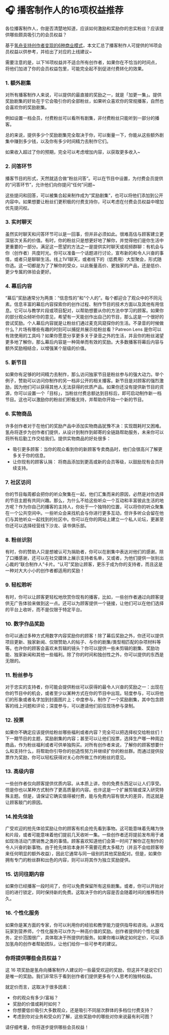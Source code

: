 # 🎧 播客制作人的16项权益推荐

各位播客制作人，你是否清楚地知道，应该如何激励和奖励你的忠实粉丝？应该提供哪些颇具吸引力的会员权益？

基于[氢舟支持创作者变现的6种商业模式](qing-zhou-ru-he-bang-chuang-zuo-zhe-bian-xian.md)，本文汇总了播客制作人可提供的16项会员权益以供参考，并给出了对应的上线建议\~

需要注意的是，以下16项权益并不适合所有创作者，如果你在不恰当的时间点，将他们加进了你的会员权益包里，可能完全起不到促进付费转化的效果。

### 1. 额外剧集

对所有播客制作人来说，可以提供的最直接的奖励之一，就是「加更一集」。提供奖励剧集的好处在于它会吸引你的全部粉丝，如果听众喜欢你的常规播客，自然也会喜欢你的奖励剧集。

例如设置一档会员，付费粉丝可以看所有剧集，非付费粉丝只能听到一部分的播客。

总的来说，提供多少个奖励剧集完全取决于你，可以衡量一下，你能从这些额外剧集中赚到多少钱，以及你有多少时间精力去制作它们。

如果收入超过了你的预期，完全可以考虑增加内容，以获取更多收入\~

### 2. 问答环节

播客节目的形式，天然就适合做“粉丝问答”。可以在节目中设置，为付费会员提供的“问答环节”，允许他们向你提问“任何”问题\~

这些提问和回答，可以被集合起来制作成为“奖励剧集”，也可以将他们添加到公开内容中。如果想要让粉丝们更积极的付费支持你，可以考虑在付费会员权益中增加优先提问权。

### 3. 实时聊天

虽然实时聊天和问答环节可以是一回事，但并非必须如此。很难高估与顾客建立更深层次关系的价值。有时，你的粉丝只是想更好地了解你，并觉得他们是你生活中更重要的一部分。满足这一愿望的方法之一是提供实时聊天或视频群聊：有机会与你（创作者）共度时光。你可以准备一个话题进行讨论，宣布新的和令人兴奋的事情，或者只是聊聊生活。线上1V1聊天，或者线下的（低费用）大型聚会，形式随你选。这一切都是为了了解你的受众，以此衡量高价、更独家的产品，还是低价、更少专属的体验会更好。

### 4. 幕后内容

“幕后”奖励通常分为两类：“信息性的”和“个人的”。每个都迎合了观众中的不同元素。信息丰富的幕后内容探索你的创作过程、制作节目的技术方面以及其他有用信息。它可以与教学片段或项目配对，以帮助想要从你的方法中学习的顾客。如果你的部分观众倾听你的意见，希望有一天能创作出自己的节目，那么这是一个很好的尝试奖励。个人幕后内容就是让粉丝们通过麦克风窥探你的生活。不录音的时候做什么？片场有哪些有趣的时刻可以捕捉并展示给粉丝看？Patreon Lens 是你可以有效使用的工具吗？如果你愿意分享更多关于录音之外的生活，并且你的粉丝渴望更多地了解你，那么幕后内容是一种简单而有效的奖励。大多数播客将幕后内容与额外奖励相结合，以增强某个层级的价值。

### 5. 新节目

如果你有足够的时间精力去制作，那么访问独家节目是粉丝参与的强大动力。举个例子，赞助可以访问你制作的另一档非公开的相关播客。新节目是对顾客的强烈激励，因为他们可以获得其他人无法获得的优质产品。如果你还没有提供新节目的资源，你可以设置一个「目标」，当粉丝付费总额达到目标后，即可启动制作新一档节目。这也可以激励你的粉丝们积极支持，并帮助你开始一个新的节目。

### 6. 实物商品

许多创作者对于在他们的奖励产品中添加实物商品犹豫不决：实现既耗时又困难。氢舟将逐步为创作者们提供，从设计到制作到邮寄的全链路帮助服务，未来你可以将所有后勤工作交给我们。提供实物商品的好处很多：

* 吸引更多顾客：当你的观众看到你的新顾客专卖商品时，他们会很高兴了解更多关于你的信息。
* 让你现有的顾客认捐： 将商品添加到更高或新的会员等级，以鼓励现有会员持续支持。

### 7. 社区访问

你的节目每周都会把你的听众聚集在一起，他们汇集而来的原因，必然是对你选择的节目主题有共同兴趣。那么，为什么不给这些听众一个互动和丰富彼此生活的地方呢？作为你自己的播客的主持人，你处于一个独特的位置，可以将你的听众聚集在一个公共空间中。一些听众会来找机会与你进行更多互动，但许多听众会留在他们与其他听众一起找到的社区中。你可以在你的网站上建立一个私人论坛，更甚至你还可以选择经营线下沙龙、读书俱乐部。

### 8. 粉丝识别

有时，你的赞助人只是想被认可为捐助者，你可以在剧集中表达对他们的感谢。除了口播感谢，还可以在社交媒体上展示支持者名单，又或者，为他们提供一张别出心裁的“联合制作人”卡片。“认可”奖励让顾客，更乐于成为你的支持者，而且这是一种对大大小小的创作者都适用的奖励！

### 9. 轻松聆听

有时，你可以让顾客更轻松地欣赏你现有的播客，比如，一些创作者通过向顾客提供无广告体验来做到这一点。还可以为顾客提供一个链接，让他们可以在他们选择的平台上收听，而不是仅限于特定平台。

### 10. 数字作品奖励

你可以通过多种方式用数字内容奖励你的顾客！除了幕后奖励之外，你还可以提供项目更新、独家新闻、仅限赞助人的帖子、与你的剧集/类型相匹配的杂项材料等等。也许你的顾客会喜欢未剪辑的镜头？你可以提供一些未剪辑的剧集、奖励功能、独家新闻和其他一些福利。除了你的时间和独创性之外，你可以提供的东西是无限的。

### 11. 粉丝参与

对于忠实的支持者，你可能会提供粉丝可以获得的最令人兴奋的奖励之一：出现在你的节目中的机会，或者至少以某种方式在你的节目中出现。轻度参与，可以将他们的形象或者名字加到封面图片上；中度参与，制作了一个奖励剧集，其中包含顾客的线上问题和评论；深度参与，可以邀请他们前往现场参与录制。

### 12. 投票

如果你不确定应该提供给粉丝哪些福利或者内容？完全可以把选择权交给粉丝们！下一期节目的主题，奖励剧集的内容；甚至可以让他们投票，选择生产哪一种周边商品，作为粉丝福利或者可供单独购买。对所有创作者来说，了解你的顾客想要什么和支持什么，将帮助你引导你的创造性努力并继续扩你的粉丝群。而通过提供投票作为奖励，你可以轻松获得对关心你所做工作的粉丝的意见。

### 13. 高级内容

一些创作者仅向顾客提供优质内容。从本质上讲，你的免费东西足以让人们享受。但是你也以某种方式制作了更高质量的内容。也许这是一个扩展剪辑或深入研究特殊主题。但是，请保证它确实值得被付费，能与免费内容有很大的差异，而这就是让顾客敲门的原因。

### 14.抢先体验

广受欢迎的抢先体验奖励让你的顾客有机会抢先看到事物。这可能意味着先睹为快和片段，或者可能意味着他们提前几天收听一集。一些创作者还将提前发布用于诸如现场活动门票销售之类的事情。顾客喜欢知道他们会第一时间了解你正在制作的令人兴奋的新事物。由于抢先体验本身并不需要花费太多精力（并且不会给顾客带来任何明显的额外收益），因此它通常与同一级别的其他奖励配对。但是，如果你拥有专门的粉丝群和出色的内容，则可以将其作为独立奖励提供。

### 15. 访问往期内容

如果你已经播客一段时间了，你可以免费保留所有这些剧集。或者，你可以开始对旧的进行锁定，同时保持新的免费。这取决于你的内容是否会随着时间的推移而持久。

### 16. 个性化服务

如果你是某方面的专家，你可以利用你的经验和教学能力提供指导和咨询。从游戏玩家到营养师，个性化服务可以作为一种高价值的奖励。创作者提供的个性化服务，定价范围很广，具体取决于所提供的服务。如果你难以确定如何定价，可以添加氢舟的创作者帮助团队，让他们给你一些可参考的建议。

### 你将提供哪些会员权益？

这 16 项奖励是氢舟向播客制作人建议的一些最受欢迎的奖励，但这并不是说它们是唯一的奖励。我们非常乐于看到创作者们提供更多有个人思考的独特权益。

就定价而言，这取决于很多因素：

* 你的观众有多少/富裕？
* 奖励的价值或耗时如何？
* 你想要低价吸引大多数观众，还是吸引不同层次群体的多档位付费支持？
* 考虑到你对业务和受众的了解，这些奖励中的哪些对你来说最有利可图？

请仔细考量，你将逐步提供哪些会员权益！
